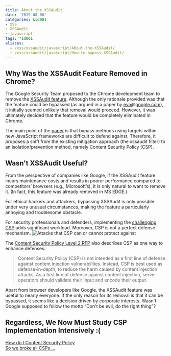 ```yaml
---
title: About the XSSAudit
date: '2019-08-08'
categories: &id001
- XSS
- XSSAudit
- javascript
tags: *id001
aliases:
  - /xss/xssaudit/javascript/About-the-XSSAudit/
  - /xss/xssaudit/javascript/How-to-bypass-XSSAudit/
---
```


## Why Was the XSSAudit Feature Removed in Chrome?

The Google Security Team proposed to the Chrome development team to remove the [XSSAudit feature](https://bugs.chromium.org/p/chromium/issues/detail?id=898081). Although the only rationale provided was that the feature could be bypassed (as argued in a paper by evn@google.com), it initially seemed unlikely that removal would proceed. However, it was ultimately decided that the feature would be completely eliminated in Chrome.

The main point of the [paper](/pdf/p1709-lekiesA.pdf) is that bypass methods using targets within new JavaScript frameworks are difficult to defend against. Therefore, it proposes a shift from the existing mitigation approach (the xssaudit filter) to an isolation/prevention method, namely Content Security Policy (CSP).

## Wasn't XSSAudit Useful?

From the perspective of companies like Google, if the XSSAudit feature incurs maintenance costs and results in poorer performance compared to competitors’ browsers (e.g., Microsoft’s), it is only natural to want to remove it. (In fact, this feature was already removed in MS EDGE.)

For ethical hackers and attackers, bypassing XSSAudit is only possible under very unusual circumstances, making the feature a particularly annoying and troublesome obstacle.

For security professionals and defenders, implementing the [challenging CSP](https://infosec.mozilla.org/guidelines/web_security#web-security-cheat-sheet) adds significant workload. Moreover, CSP is not a perfect defense mechanism.
![Attacks that CSP can or cannot protect against](/images/Current-state-of-CSP.webp)

The [Content Security Policy Level 2 RFP](https://www.w3.org/TR/CSP2/#intro) also describes CSP as one way to enhance defenses:
> Content Security Policy (CSP) is not intended as a first line of defense against content injection vulnerabilities. Instead, CSP is best used as defense-in-depth, to reduce the harm caused by content injection attacks. As a first line of defense against content injection, server operators should validate their input and encode their output.

Apart from browser developers like Google, the XSSAudit feature was useful to nearly everyone. If the only reason for its removal is that it can be bypassed, it seems like a decision driven by corporate interests. Wasn't Google supposed to follow the motto “Don't be evil, do the right thing”?

## Regardless, We Now Must Study CSP Implementation Intensively :(
[How do I Content Security Policy](https://www.owasp.org/images/6/6d/2019-02-22_-_How_do_I_Content_Security_Policy_-_Print.pdf)  
[So we broke all CSPs …](https://www.owasp.org/images/c/c4/2017-04-20-OWASPNZ-SpagnuoloWeichselbaum.pdf)

